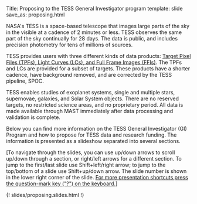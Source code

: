 Title: Proposing to the TESS General Investigator program
template: slide
save_as: proposing.html

NASA's TESS is a space-based telescope that images large parts of the sky in the visible at a cadence of 2 minutes or less. TESS observes the same part of the sky continually for 28 days. The data is public, and includes precision photometry for tens of millions of sources.

TESS provides users with three different kinds of data products: <a href="https://archive.stsci.edu/missions-and-data/tess">Target Pixel Files (TPFs), Light Curves (LCs), and Full Frame Images (FFIs)</a>. The TPFs and LCs are provided for a subset of targets. These products have a shorter cadence, have background removed, and are corrected by the TESS pipeline, SPOC.

TESS enables studies of exoplanet systems, single and multiple stars, supernovae, galaxies, and Solar System objects.  There are no reserved targets, no restricted science areas, and no proprietary period. All data is made available through MAST immediately after data processing and validation is complete.

Below you can find more information on the TESS General Investigator (GI) Program and how to propose for TESS data and research funding. The information is presented as a slideshow separated into several sections. 

[To navigate through the slides, you can use up/down arrows to scroll up/down through a section, or right/left arrows for a different section. To jump to the first/last slide use Shift+left/right arrow; to jump to the top/bottom of a slide use Shift+up/down arrow. The slide number is shown in the lower right corner of the slide. <u>For more presentation shortcuts press the question-mark key ("?") on the keyboard.</u>]

<!--ADD fragments to the the different slides to make sure when you flip between slides it goes back to the top of the section!!-->
<!-- https://rise.readthedocs.io/en/stable/ for Jupyter notebook slides!-->

{! slides/proposing.slides.html !}